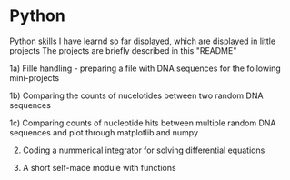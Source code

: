 # Python
Python skills I have learnd so far displayed, which are displayed in little projects
The projects are briefly described in this "README"

 
  1a) Fille handling - preparing a file with DNA sequences for the following mini-projects
  
  1b) Comparing the counts of nucelotides between two random DNA sequences
  
  1c) Comparing counts of nucleotide hits between multiple random DNA sequences and plot through matplotlib and numpy
  
  2) Coding a nummerical integrator for solving differential equations

  3) A short self-made module with functions
